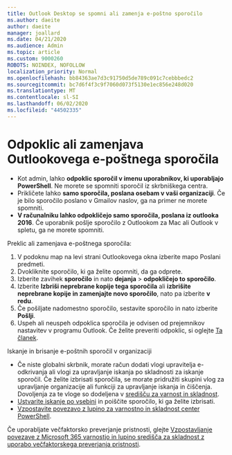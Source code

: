 ```yaml
---
title: Outlook Desktop se spomni ali zamenja e-poštno sporočilo
ms.author: daeite
author: daeite
manager: joallard
ms.date: 04/21/2020
ms.audience: Admin
ms.topic: article
ms.custom: 9000260
ROBOTS: NOINDEX, NOFOLLOW
localization_priority: Normal
ms.openlocfilehash: bb84363ae7d3c91750d5de789c091c7cebbbedc2
ms.sourcegitcommit: bc7d6f4f3c9f7060d073f5130e1ec856e248d020
ms.translationtype: MT
ms.contentlocale: sl-SI
ms.lasthandoff: 06/02/2020
ms.locfileid: "44502335"
---
```

# <a name="recall-or-replace-an-outlook-email-message"></a>Odpoklic ali zamenjava Outlookovega e-poštnega sporočila

- Kot admin, lahko **odpoklic sporočil v imenu uporabnikov, ki uporabljajo PowerShell**. Ne morete se spomniti sporočil iz skrbniškega centra.
- Prikličete lahko **samo sporočila, poslana osebam v vaši organizaciji**. Če je bilo sporočilo poslano v Gmailov naslov, ga na primer ne morete spomniti.
- **V računalniku lahko odpokličejo samo sporočila, poslana iz outlooka 2016**. Če uporabnik pošlje sporočilo z Outlookom za Mac ali Outlook v spletu, ga ne morete spomniti.

Preklic ali zamenjava e-poštnega sporočila:

1. V podoknu map na levi strani Outlookovega okna izberite mapo Poslani predmeti.
1. Dvokliknite sporočilo, ki ga želite opomniti, da ga odprete.
1. Izberite zavihek **sporočilo** in nato **dejanja**  >  **odpokličejo to sporočilo**.
1. Izberite **Izbriši neprebrane kopije tega sporočila** ali **izbrišite neprebrane kopije in zamenjajte novo sporočilo**, nato pa izberite **v redu**.
1. Če pošiljate nadomestno sporočilo, sestavite sporočilo in nato izberite **Pošlji**.
1. Uspeh ali neuspeh odpoklica sporočila je odvisen od prejemnikov nastavitev v programu Outlook. Če želite preveriti odpoklic, si oglejte [Ta članek](https://support.office.com/article/35027f88-d655-4554-b4f8-6c0729a723a0).

Iskanje in brisanje e-poštnih sporočil v organizaciji

- Če niste globalni skrbnik, morate račun dodati vlogi upravitelja e-odkrivanja ali vlogi za upravljanje iskanja po skladnosti za iskanje sporočil. Če želite izbrisati sporočila, se morate pridružiti skupini vlog za upravljanje organizacije ali funkciji za upravljanje iskanja in čiščenja. Dovoljenja za te vloge so dodeljena v [središču za varnost in skladnost](https://go.microsoft.com/fwlink/?linkid=2083731).
- [Ustvarite iskanje po vsebini](https://docs.microsoft.com/microsoft-365/compliance/content-search) in poiščite sporočilo, ki ga želite izbrisati.
- [Vzpostavite povezavo z lupino za varnostno in skladnost center PowerShell](https://docs.microsoft.com/powershell/exchange/office-365-scc/connect-to-scc-powershell/connect-to-scc-powershell?view=exchange-ps).

Če uporabljate večfaktorsko preverjanje pristnosti, glejte [Vzpostavljanje povezave z Microsoft 365 varnostjo in lupino središča za skladnost z uporabo večfaktorskega preverjanja pristnosti](https://docs.microsoft.com/powershell/exchange/office-365-scc/connect-to-scc-powershell/mfa-connect-to-scc-powershell?view=exchange-ps).